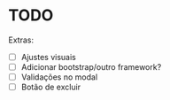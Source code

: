 # TODO

Extras:

- [ ] Ajustes visuais
- [ ] Adicionar bootstrap/outro framework?
- [ ] Validações no modal
- [ ] Botão de excluir
